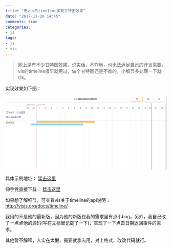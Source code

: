 ```yaml
---
title: "用vis的timeline实现甘特图效果"
date: "2017-11-20 14:45"
comments: true
categories:
- js
tags:
- js
- vis
---
```


> 网上是有不少甘特图效果，说实话，不咋地，也无法满足自己的开发需要，vis的timeline很早就用过，做个甘特图还是不难的，小细节多处理一下就Ok。
<!-- more -->

实现效果如下图：

![甘特图效果图](/images/20171120-gantt.png)

具体示例地址： [猛击这里](/my/gantt/index.html)

伸手党直接下载： [猛击这里](/my/gantt/gantt.zip)

如果想了解细节，可查看vis关于timeline的api说明： http://visjs.org/docs/timeline/

我用的不是他的最新版，因为他的新版在我的需求里有点小bug，另外，我自己改了一点点他的源码(写在文档里记载了一下)，实现了一下点击日期返回事件的需求。

其他暂不解释，人实在太懒，需要就拿去用，对上格式，改改代码就行。